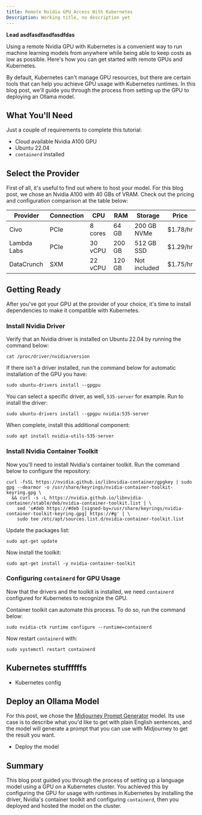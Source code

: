 ```yaml
---
title: Remote Nvidia GPU Access With Kubernetes
Description: Working title, no description yet
---
```


**Lead asdfasdfasdfasdfdas**

Using a remote Nvidia GPU with Kubernetes is a convenient way to run machine learning models from anywhere while being able to keep costs as low as possible. Here's how you can get started with remote GPUs and Kubernetes.

By default, Kubernetes can't manage GPU resources, but there are certain tools that can help you achieve GPU usage with Kubernetes runtimes. In this blog post, we'll guide you through the process from setting up the GPU to deploying an Ollama model.

## What You'll Need

Just a couple of requirements to complete this tutorial:

- Cloud available Nvidia A100 GPU
- Ubuntu 22.04
- `containerd` installed
## Select the Provider

First of all, it's useful to find out where to host your model. For this blog post, we chose an Nvidia A100 with 40 GBs of VRAM. Check out the pricing and configuration comparison at the table below:

| Provider    | Connection | CPU     | RAM    | Storage      | Price    |
| ----------- | ---------- | ------- | ------ | ------------ | -------- |
| Civo        | PCIe       | 8 cores | 64 GB  | 200 GB NVMe  | $1.78/hr |
| Lambda Labs | PCIe       | 30 vCPU | 200 GB | 512 GB SSD   | $1.29/hr |
| DataCrunch  | SXM        | 22 vCPU | 120 GB | Not included | $1.75/hr |
## Getting Ready

After you've got your GPU at the provider of your choice, it's time to install dependencies to make it compatible with Kubernetes.

### Install Nvidia Driver

Verify that an Nvidia driver is installed on Ubuntu 22.04 by running the command below:

```
cat /proc/driver/nvidia/version
```

If there isn't a driver installed, run the command below for automatic installation of the GPU you have:

```
sudo ubuntu-drivers install --gpgpu
```

You can select a specific driver, as well, `535-server` for example. Run to install the driver:

```
sudo ubuntu-drivers install --gpgpu nvidia:535-server
```

When complete, install this additional component:

```
sudo apt install nvidia-utils-535-server
```

### Install Nvidia Container Toolkit

Now you'll need to install Nvidia's container toolkit. Run the command below to configure the repository:

```
curl -fsSL https://nvidia.github.io/libnvidia-container/gpgkey | sudo gpg --dearmor -o /usr/share/keyrings/nvidia-container-toolkit-keyring.gpg \
  && curl -s -L https://nvidia.github.io/libnvidia-container/stable/deb/nvidia-container-toolkit.list | \
    sed 's#deb https://#deb [signed-by=/usr/share/keyrings/nvidia-container-toolkit-keyring.gpg] https://#g' | \
    sudo tee /etc/apt/sources.list.d/nvidia-container-toolkit.list
```

Update the packages list:

```
sudo apt-get update
```

Now install the toolkit:

```
sudo apt-get install -y nvidia-container-toolkit
```

### Configuring `containerd` for GPU Usage

Now that the drivers and the toolkit is installed, we need `containerd` configured for Kubernetes to recognize the GPU.

Container toolkit can automate this process. To do so, run the command below:

```
sudo nvidia-ctk runtime configure --runtime=containerd
```

Now restart `containerd` with:

```
sudo systemctl restart containerd
```

## Kubernetes stuffffffs

- Kubernetes config

## Deploy an Ollama Model

For this post, we chose the [Midjourney Prompt Generator](https://openwebui.com/m/hub/midjourney-prompt-generator:latest) model. Its use case is to describe what you'd like to get with plain English sentences, and the model will generate a prompt that you can use with Midjourney to get the result you want.

- Deploy the model

## Summary

This blog post guided you through the process of setting up a language model using a GPU on a Kubernetes cluster. You achieved this by configuring the GPU for usage with runtimes in Kubernetes by installing the driver, Nvidia's container toolkit and configuring `containerd`, then you deployed and hosted the model on the cluster.
